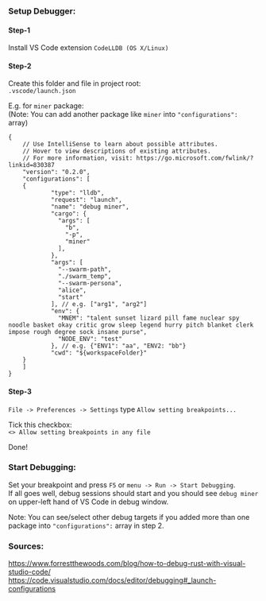 
### Setup Debugger:

#### Step-1 
Install VS Code extension `CodeLLDB (OS X/Linux)`

#### Step-2

Create this folder and file in project root:  
`.vscode/launch.json` 

E.g. for `miner` package:  
(Note: You can add another package like `miner` into `"configurations":` array)  
```
{
    // Use IntelliSense to learn about possible attributes.
    // Hover to view descriptions of existing attributes.
    // For more information, visit: https://go.microsoft.com/fwlink/?linkid=830387
    "version": "0.2.0",
    "configurations": [
    {
            "type": "lldb",
            "request": "launch",
            "name": "debug miner",
            "cargo": {
              "args": [
                "b",
                "-p",
                "miner"
              ],
            },
            "args": [
              "--swarm-path",
              "./swarm_temp",
              "--swarm-persona",
              "alice",
              "start"
            ], // e.g. ["arg1", "arg2"]
            "env": {
              "MNEM": "talent sunset lizard pill fame nuclear spy noodle basket okay critic grow sleep legend hurry pitch blanket clerk impose rough degree sock insane purse",
              "NODE_ENV": "test"
            }, // e.g. {"ENV1": "aa", "ENV2: "bb"}
            "cwd": "${workspaceFolder}"
    }
    ]
}
```

#### Step-3
`File -> Preferences -> Settings` type `Allow setting breakpoints...`

Tick this checkbox:  
`<> Allow setting breakpoints in any file`

Done!

### Start Debugging:  
Set your breakpoint and press `F5` or `menu -> Run -> Start Debugging`.   
If all goes well, debug sessions should start and you should see `debug miner` on upper-left hand of VS Code in debug window.  

Note: You can see/select other debug targets if you added more than one package into `"configurations":` array in step 2.  

### Sources:   
https://www.forrestthewoods.com/blog/how-to-debug-rust-with-visual-studio-code/  
https://code.visualstudio.com/docs/editor/debugging#_launch-configurations
